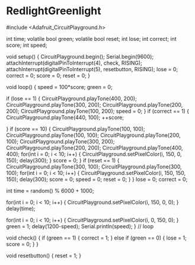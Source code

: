 # RedlightGreenlight
#include <Adafruit_CircuitPlayground.h>

int time;
volatile bool green;
volatile bool reset;
int lose;
int correct;
int score;
int speed;

void setup() {
CircuitPlayground.begin();
Serial.begin(9600);
attachInterrupt(digitalPinToInterrupt(4), check, RISING);
attachInterrupt(digitalPinToInterrupt(5), resetbutton, RISING);
lose = 0;
correct = 0;
score = 0;
reset = 0;
}

void loop() {
speed = 100*score;
green = 0;

if (lose == 1) {
  CircuitPlayground.playTone(400, 200);
  CircuitPlayground.playTone(300, 200);
  CircuitPlayground.playTone(200, 200);
  CircuitPlayground.playTone(100, 200);
  speed = 0;
}
if (correct == 1) {
   CircuitPlayground.playTone(440, 100);
   ++score;
   
}
if (score == 10) {
  CircuitPlayground.playTone(100, 100);
  CircuitPlayground.playTone(100, 100);
  CircuitPlayground.playTone(200, 100);
  CircuitPlayground.playTone(300, 200);
  CircuitPlayground.playTone(200, 200);
  CircuitPlayground.playTone(400, 400);
  for(int i = 0; i < 10; i++) {
  CircuitPlayground.setPixelColor(i, 150, 0, 150);
  delay(300);
  }
  score = 0;
}
if (reset == 1) {
  CircuitPlayground.playTone(300, 100);
  CircuitPlayground.playTone(300, 100);
  for(int i = 0; i < 10; i++) {
  CircuitPlayground.setPixelColor(i, 150, 150, 150);
  delay(300);
  score = 0;
  speed = 0;
  reset = 0;
  }
}
lose = 0;
correct = 0;

int time = random() % 6000 + 1000;


for(int i = 0; i < 10; i++) {
 CircuitPlayground.setPixelColor(i, 150, 0, 0);
 }
 delay(time);

for(int i = 0; i < 10; i++) {
  CircuitPlayground.setPixelColor(i, 0, 150, 0);
}
 green = 1;
 delay(1200-speed);
Serial.println(speed);
} // loop


void check() {
  if (green == 1) {
    correct = 1;
}
  else if (green == 0) {
    lose = 1;
    score = 0;
  }
  }

void resetbutton() {
  reset = 1;
}
